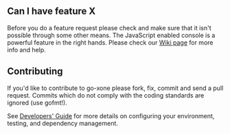 ## Can I have feature X

Before you do a feature request please check and make sure that it isn't possible
through some other means. The JavaScript enabled console is a powerful feature
in the right hands. Please check our [Wiki page](https://github.com/wuyazero/go-xone/wiki) for more info
and help.

## Contributing

If you'd like to contribute to go-xone please fork, fix, commit and
send a pull request. Commits which do not comply with the coding standards
are ignored (use gofmt!).

See [Developers' Guide](https://github.com/wuyazero/go-xone/wiki/Developers'-Guide)
for more details on configuring your environment, testing, and
dependency management.
